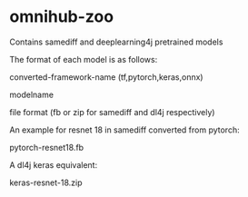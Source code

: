 # omnihub-zoo
Contains samediff and deeplearning4j pretrained models

The format of each model is as follows:

converted-framework-name (tf,pytorch,keras,onnx)

modelname

file format (fb or zip for samediff and dl4j respectively)

An example for resnet 18 in samediff converted from pytorch:

pytorch-resnet18.fb


A dl4j keras equivalent:

keras-resnet-18.zip

